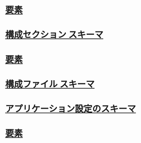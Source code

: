 # [<linkedConfiguration> 要素](linkedconfiguration-element.md)
# [構成セクション スキーマ](configuration-sections-schema.md)
# [<assemblyBinding> 要素](assemblybinding-element-for-configuration.md)
# [構成ファイル スキーマ](index.md)
# [アプリケーション設定のスキーマ](application-settings-schema.md)
# [<configuration> 要素](configuration-element.md)
